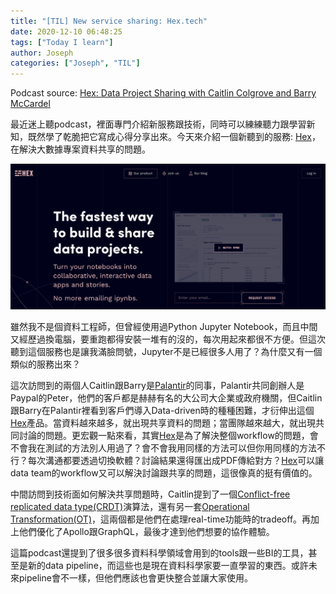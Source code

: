 ```yaml
---
title: "[TIL] New service sharing: Hex.tech"
date: 2020-12-10 06:48:25
tags: ["Today I learn"]
author: Joseph
categories: ["Joseph", "TIL"]
---
```


Podcast source: [Hex: Data Project Sharing with Caitlin Colgrove and Barry McCardel](https://softwareengineeringdaily.com/2020/12/03/hex-data-project-sharing-with-caitlin-colgrove-and-barry-mccardel/)

最近迷上聽podcast，裡面專門介紹新服務跟技術，同時可以練練聽力跟學習新知，既然學了乾脆把它寫成心得分享出來。今天來介紹一個新聽到的服務: [Hex](https://hex.tech)，在解決大數據專案資料共享的問題。

![Hex screenshot](hex-screenshot.png)

雖然我不是個資料工程師，但曾經使用過Python Jupyter Notebook，而且中間又經歷過換電腦，要重跑都得安裝一堆有的沒的，每次用起來都很不方便。但這次聽到這個服務也是讓我滿臉問號，Jupyter不是已經很多人用了？為什麼又有一個類似的服務出來？
<!-- more -->

這次訪問到的兩個人Caitlin跟Barry是[Palantir](https://www.palantir.com/)的同事，Palantir共同創辦人是Paypal的Peter，他們的客戶都是赫赫有名的大公司大企業或政府機關，但Caitlin跟Barry在Palantir裡看到客戶們導入Data-driven時的種種困難，才衍伸出這個[Hex](https://hex.tech)產品。當資料越來越多，就出現共享資料的問題；當團隊越來越大，就出現共同討論的問題。更宏觀一點來看，其實[Hex](https://hex.tech)是為了解決整個workflow的問題，會不會我在測試的方法別人用過了？會不會我用同樣的方法可以但你用同樣的方法不行？每次溝通都要透過切換軟體？討論結果還得匯出成PDF傳給對方？[Hex](https://hex.tech)可以讓data team的workflow又可以解決討論跟共享的問題，這很像真的挺有價值的。

中間訪問到技術面如何解決共享問題時，Caitlin提到了一個[Conflict-free replicated data type(CRDT)](https://en.wikipedia.org/wiki/Conflict-free_replicated_data_type)演算法，還有另一套[Operational Transformation(OT)](https://en.wikipedia.org/wiki/Operational_transformation)，這兩個都是他們在處理real-time功能時的tradeoff。再加上他們優化了Apollo跟GraphQL，最後才達到他們想要的協作體驗。

這篇podcast還提到了很多很多資料科學領域會用到的tools跟一些BI的工具，甚至是新的data pipeline，而這些也是現在資料科學家要一直學習的東西。或許未來pipeline會不一樣，但他們應該也會更快整合並讓大家使用。


